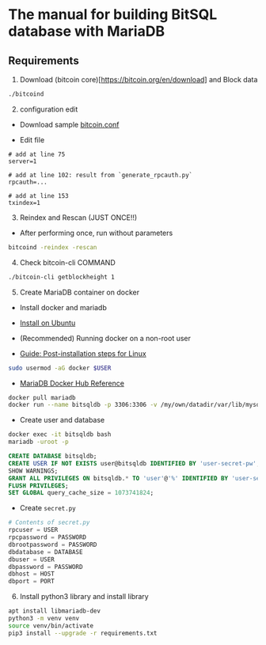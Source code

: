 # The manual for building BitSQL database with MariaDB

## Requirements

1. Download (bitcoin core)[https://bitcoin.org/en/download] and Block data

```bash
./bitcoind
```

2. configuration edit

- Download sample [bitcoin.conf](https://github.com/bitcoin/bitcoin/blob/master/share/examples/bitcoin.conf)

- Edit file

```
# add at line 75
server=1
    
# add at line 102: result from `generate_rpcauth.py`
rpcauth=...

# add at line 153
txindex=1
```

3. Reindex and Rescan (JUST ONCE!!)

- After performing once, run without parameters

```bash
bitcoind -reindex -rescan
```

4. Check bitcoin-cli COMMAND

```bash
./bitcoin-cli getblockheight 1
```

5. Create MariaDB container on docker

- Install docker and mariadb

- [Install on Ubuntu](https://docs.docker.com/engine/install/ubuntu/)

- (Recommended) Running docker on a non-root user

- [Guide: Post-installation steps for Linux](https://docs.docker.com/engine/install/linux-postinstall/)

```bash
sudo usermod -aG docker $USER
```

- [MariaDB Docker Hub Reference](https://hub.docker.com/_/mariadb)

```bash
docker pull mariadb
docker run --name bitsqldb -p 3306:3306 -v /my/own/datadir/var/lib/mysql:/var/lib/mysql -e MARIADB_ROOT_PASSWORD=my-secret-pw -d mariadb:latest --innodb_buffer_pool_size=137438953472 --key_buffer_size=137438953472 --max_allowed_packet=1073741824
```

- Create user and database

```bash
docker exec -it bitsqldb bash
mariadb -uroot -p
```

```sql
CREATE DATABASE bitsqldb;
CREATE USER IF NOT EXISTS user@bitsqldb IDENTIFIED BY 'user-secret-pw';
SHOW WARNINGS;
GRANT ALL PRIVILEGES ON bitsqldb.* TO 'user'@'%' IDENTIFIED BY 'user-secret-pw';
FLUSH PRIVILEGES;
SET GLOBAL query_cache_size = 1073741824;
```

- Create `secret.py`

```python
# Contents of secret.py
rpcuser = USER
rpcpassword = PASSWORD
dbrootpassword = PASSWORD
dbdatabase = DATABASE
dbuser = USER
dbpassword = PASSWORD
dbhost = HOST
dbport = PORT
```

6. Install python3 library and install library

```bash
apt install libmariadb-dev
python3 -m venv venv
source venv/bin/activate
pip3 install --upgrade -r requirements.txt
```
